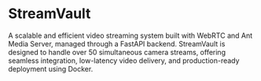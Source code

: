 # StreamVault
A scalable and efficient video streaming system built with WebRTC and Ant Media Server, managed through a FastAPI backend. StreamVault is designed to handle over 50 simultaneous camera streams, offering seamless integration, low-latency video delivery, and production-ready deployment using Docker.

